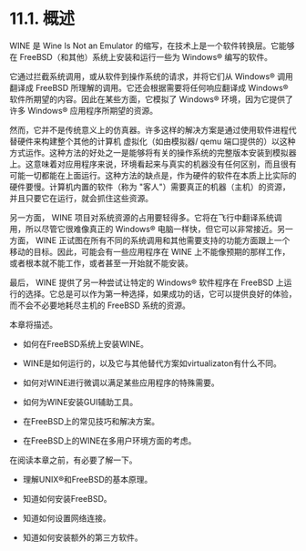# 11.1. 概述

WINE 是 Wine Is Not an Emulator 的缩写，在技术上是一个软件转换层。它能够在 FreeBSD（和其他）系统上安装和运行一些为 Windows® 编写的软件。

它通过拦截系统调用，或从软件到操作系统的请求，并将它们从 Windows® 调用翻译成 FreeBSD 所理解的调用。它还会根据需要将任何响应翻译成 Windows® 软件所期望的内容。因此在某些方面，它模拟了 Windows® 环境，因为它提供了许多 Windows® 应用程序所期望的资源。

然而，它并不是传统意义上的仿真器。许多这样的解决方案是通过使用软件进程代替硬件来构建整个其他的计算机 虚拟化（如由模拟器/ qemu 端口提供的）以这种方式运作。这种方法的好处之一是能够将有关的操作系统的完整版本安装到模拟器上。这意味着对应用程序来说，环境看起来与真实的机器没有任何区别，而且很有可能一切都能在上面运行。这种方法的缺点是，作为硬件的软件在本质上比实际的硬件要慢。计算机内置的软件（称为 "客人"）需要真正的机器（主机）的资源，并且只要它在运行，就会抓住这些资源。

另一方面， WINE 项目对系统资源的占用要轻得多。它将在飞行中翻译系统调用，所以尽管它很难像真正的 Windows® 电脑一样快，但它可以非常接近。另一方面， WINE 正试图在所有不同的系统调用和其他需要支持的功能方面跟上一个移动的目标。因此，可能会有一些应用程序在 WINE 上不能像预期的那样工作，或者根本就不能工作，或者甚至一开始就不能安装。

最后， WINE 提供了另一种尝试让特定的 Windows® 软件程序在 FreeBSD 上运行的选择。它总是可以作为第一种选择，如果成功的话，它可以提供良好的体验，而不会不必要地耗尽主机的 FreeBSD 系统的资源。

本章将描述。

- 如何在FreeBSD系统上安装WINE。

- WINE是如何运行的，以及它与其他替代方案如virtualizaton有什么不同。

- 如何对WINE进行微调以满足某些应用程序的特殊需要。

- 如何为WINE安装GUI辅助工具。

- 在FreeBSD上的常见技巧和解决方案。

- 在FreeBSD上的WINE在多用户环境方面的考虑。

在阅读本章之前，有必要了解一下。

- 理解UNIX®和FreeBSD的基本原理。

- 知道如何安装FreeBSD。

- 知道如何设置网络连接。

- 知道如何安装额外的第三方软件。
